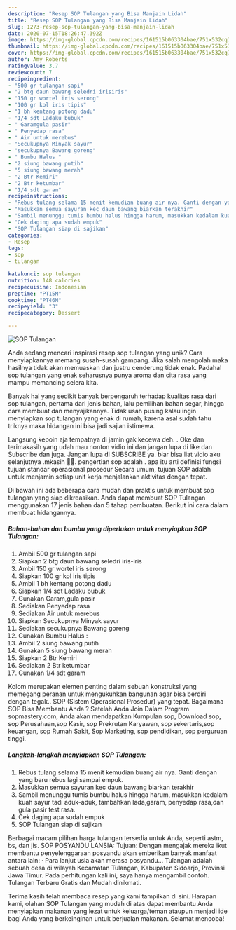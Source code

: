 ```yaml
---
description: "Resep SOP Tulangan yang Bisa Manjain Lidah"
title: "Resep SOP Tulangan yang Bisa Manjain Lidah"
slug: 1273-resep-sop-tulangan-yang-bisa-manjain-lidah
date: 2020-07-15T18:26:47.392Z
image: https://img-global.cpcdn.com/recipes/161515b063304bae/751x532cq70/sop-tulangan-foto-resep-utama.jpg
thumbnail: https://img-global.cpcdn.com/recipes/161515b063304bae/751x532cq70/sop-tulangan-foto-resep-utama.jpg
cover: https://img-global.cpcdn.com/recipes/161515b063304bae/751x532cq70/sop-tulangan-foto-resep-utama.jpg
author: Amy Roberts
ratingvalue: 3.7
reviewcount: 7
recipeingredient:
- "500 gr tulangan sapi"
- "2 btg daun bawang seledri irisiris"
- "150 gr wortel iris serong"
- "100 gr kol iris tipis"
- "1 bh kentang potong dadu"
- "1/4 sdt Ladaku bubuk"
- " Garamgula pasir"
- " Penyedap rasa"
- " Air untuk merebus"
- "Secukupnya Minyak sayur"
- "secukupnya Bawang goreng"
- " Bumbu Halus "
- "2 siung bawang putih"
- "5 siung bawang merah"
- "2 Btr Kemiri"
- "2 Btr ketumbar"
- "1/4 sdt garam"
recipeinstructions:
- "Rebus tulang selama 15 menit kemudian buang air nya. Ganti dengan yang baru rebus lagi sampai empuk."
- "Masukkan semua sayuran kec daun bawang biarkan terakhir"
- "Sambil menunggu tumis bumbu halus hingga harum, masukkan kedalam kuah sayur tadi aduk-aduk, tambahkan lada,garam, penyedap rasa,dan gula pasir test rasa."
- "Cek daging apa sudah empuk"
- "SOP Tulangan siap di sajikan"
categories:
- Resep
tags:
- sop
- tulangan

katakunci: sop tulangan 
nutrition: 148 calories
recipecuisine: Indonesian
preptime: "PT15M"
cooktime: "PT46M"
recipeyield: "3"
recipecategory: Dessert

---
```



![SOP Tulangan](https://img-global.cpcdn.com/recipes/161515b063304bae/751x532cq70/sop-tulangan-foto-resep-utama.jpg)

Anda sedang mencari inspirasi resep sop tulangan yang unik? Cara menyiapkannya memang susah-susah gampang. Jika salah mengolah maka hasilnya tidak akan memuaskan dan justru cenderung tidak enak. Padahal sop tulangan yang enak seharusnya punya aroma dan cita rasa yang mampu memancing selera kita.

Banyak hal yang sedikit banyak berpengaruh terhadap kualitas rasa dari sop tulangan, pertama dari jenis bahan, lalu pemilihan bahan segar, hingga cara membuat dan menyajikannya. Tidak usah pusing kalau ingin menyiapkan sop tulangan yang enak di rumah, karena asal sudah tahu triknya maka hidangan ini bisa jadi sajian istimewa.

Langsung kepoin aja tempatnya di jamin gak kecewa deh. . Oke dan terimakasih yang udah mau nonton vidio ini dan jangan lupa di like dan Subscribe dan juga. Jangan lupa di SUBSCRIBE ya. biar bisa liat vidio aku selanjutnya .mkasih 🤗🤗. pengertian sop adalah . apa itu arti definisi fungsi tujuan standar operasional prosedur Secara umum, tujuan SOP adalah untuk menjamin setiap unit kerja menjalankan aktivitas dengan tepat.


Di bawah ini ada beberapa cara mudah dan praktis untuk membuat sop tulangan yang siap dikreasikan. Anda dapat membuat SOP Tulangan menggunakan 17 jenis bahan dan 5 tahap pembuatan. Berikut ini cara dalam membuat hidangannya.

<!--inarticleads1-->

##### Bahan-bahan dan bumbu yang diperlukan untuk menyiapkan SOP Tulangan:

1. Ambil 500 gr tulangan sapi
1. Siapkan 2 btg daun bawang seledri iris-iris
1. Ambil 150 gr wortel iris serong
1. Siapkan 100 gr kol iris tipis
1. Ambil 1 bh kentang potong dadu
1. Siapkan 1/4 sdt Ladaku bubuk
1. Gunakan  Garam,gula pasir
1. Sediakan  Penyedap rasa
1. Sediakan  Air untuk merebus
1. Siapkan Secukupnya Minyak sayur
1. Sediakan secukupnya Bawang goreng
1. Gunakan  Bumbu Halus :
1. Ambil 2 siung bawang putih
1. Gunakan 5 siung bawang merah
1. Siapkan 2 Btr Kemiri
1. Sediakan 2 Btr ketumbar
1. Gunakan 1/4 sdt garam


Kolom merupakan elemen penting dalam sebuah konstruksi yang memegang peranan untuk mengukuhkan bangunan agar bisa berdiri dengan tegak.. SOP (Sistem Operasional Prosedur) yang tepat. Bagaimana SOP Bisa Membantu Anda ? Setelah Anda Join Dalam Program sopmastery.com, Anda akan mendapatkan  Kumpulan sop, Download sop, sop Perusahaan,sop Kasir, sop Prekrutan Karyawan, sop sekertaris,sop keuangan, sop Rumah Sakit, Sop Marketing, sop pendidikan, sop perguruan tinggi. 

<!--inarticleads2-->

##### Langkah-langkah menyiapkan SOP Tulangan:

1. Rebus tulang selama 15 menit kemudian buang air nya. Ganti dengan yang baru rebus lagi sampai empuk.
1. Masukkan semua sayuran kec daun bawang biarkan terakhir
1. Sambil menunggu tumis bumbu halus hingga harum, masukkan kedalam kuah sayur tadi aduk-aduk, tambahkan lada,garam, penyedap rasa,dan gula pasir test rasa.
1. Cek daging apa sudah empuk
1. SOP Tulangan siap di sajikan


Berbagai macam pilihan harga tulangan tersedia untuk Anda, seperti astm, bs, dan jis. SOP POSYANDU LANSIA: Tujuan: Dengan mengajak mereka ikut membantu penyelenggaraan posyandu akan emberikan banyak manfaat antara lain: · Para lanjut usia akan merasa posyandu… Tulangan adalah sebuah desa di wilayah Kecamatan Tulangan, Kabupaten Sidoarjo, Provinsi Jawa Timur. Pada perhitungan kali ini, saya hanya mengambil contoh. Tulangan Terbaru Gratis dan Mudah dinikmati. 

Terima kasih telah membaca resep yang kami tampilkan di sini. Harapan kami, olahan SOP Tulangan yang mudah di atas dapat membantu Anda menyiapkan makanan yang lezat untuk keluarga/teman ataupun menjadi ide bagi Anda yang berkeinginan untuk berjualan makanan. Selamat mencoba!
